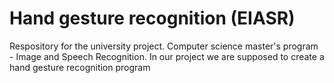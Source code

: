 # Hand gesture recognition (EIASR)

Respository for the university project. 
Computer science master's program - Image and Speech Recognition. 
In our project we are supposed to create a hand gesture recognition program

